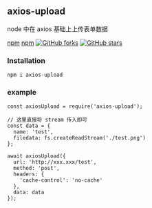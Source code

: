 ## axios-upload
node 中在 axios 基础上上传表单数据

[npm](https://img.shields.io/npm/v/axios-upload.svg)
[npm](https://img.shields.io/npm/dm/axios-upload.svg)
[![GitHub forks](https://img.shields.io/github/forks/JYFiaueng/axios-upload.svg?style=social&label=Fork)](https://github.com/JYFiaueng/axios-upload/fork)
[![GitHub stars](https://img.shields.io/github/stars/JYFiaueng/axios-upload.svg?style=social&label=Star)](https://github.com/JYFiaueng/axios-upload)

### Installation
```
npm i axios-upload 
```

### example
```
const axiosUpload = require('axios-upload');

// 这里直接将 stream 传入即可
const data = {
  name: 'test',
  filedata: fs.createReadStream('./test.png')
};

await axiosUpload({
  url: 'http://xxx.xxx/test',
  method: 'post',
  headers: {
    'cache-control': 'no-cache'
  },
  data: data
});
```